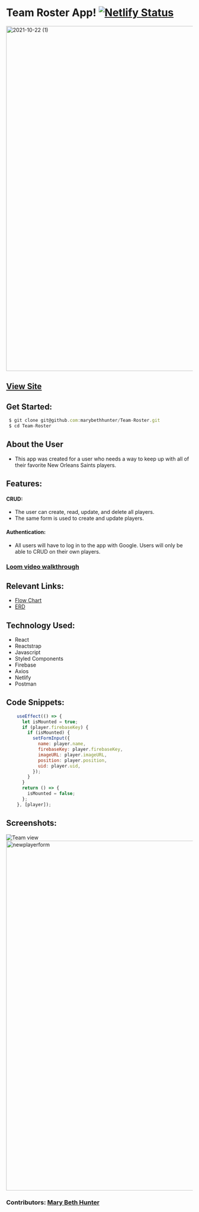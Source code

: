 # Team Roster App! [![Netlify Status](https://api.netlify.com/api/v1/badges/2dc2b074-98a6-420a-90d9-7becceca6b08/deploy-status)](https://app.netlify.com/sites/mbh-team-roster/deploys)

<img width="929" alt="2021-10-22 (1)" src="https://user-images.githubusercontent.com/86667443/138535975-1dc16563-d814-46e8-841e-3fa852cb376d.png">

## [View Site](https://mbh-team-roster.netlify.app/)
## Get Started:

```javascript
 $ git clone git@github.com:marybethhunter/Team-Roster.git
 $ cd Team-Roster
```

## About the User
* This app was created for a user who needs a way to keep up with all of their favorite New Orleans Saints players. 


## Features: 
#### **CRUD**: 
* The user can create, read, update, and delete all players. 
* The same form is used to create and update players.
#### **Authentication**: 
* All users will have to log in to the app with Google. Users will only be able to CRUD on their own players.

### [Loom video walkthrough](https://www.loom.com/share/1ec491fdd74645e79246134ebc69f609)

## Relevant Links:
* [Flow Chart](https://docs.google.com/presentation/d/1Bd_PH2XEeh6fUnBtABcfzfGlzP6y4eiIbFxtjlboDOc/edit?usp=sharing)
* [ERD](https://dbdiagram.io/d/616e1ca86239e146477691a2)

## Technology Used:
* React
* Reactstrap
* Javascript
* Styled Components
* Firebase
* Axios
* Netlify
* Postman

## Code Snippets:

```javascript
    useEffect(() => {
      let isMounted = true;
      if (player.firebaseKey) {
        if (isMounted) {
          setFormInput({
            name: player.name,
            firebaseKey: player.firebaseKey,
            imageURL: player.imageURL,
            position: player.position,
            uid: player.uid,
          });
        }
      }
      return () => {
        isMounted = false;
      };
    }, [player]);
```

## Screenshots:

![Team view](https://user-images.githubusercontent.com/86667443/138561909-1fb579c7-95a7-40d7-9ca6-40ed61881f23.png)
<img width="942" alt="newplayerform" src="https://user-images.githubusercontent.com/86667443/138536002-5fd2edd0-11ec-4c60-b3b7-be012b615976.png">

### Contributors: [Mary Beth Hunter](https://github.com/marybethhunter)
